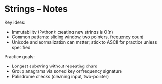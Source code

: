 # Strings – Notes

Key ideas:
- Immutability (Python): creating new strings is O(n)
- Common patterns: sliding window, two pointers, frequency count
- Unicode and normalization can matter; stick to ASCII for practice unless specified

Practice goals:
- Longest substring without repeating chars
- Group anagrams via sorted key or frequency signature
- Palindrome checks (cleaning input, two-pointer)
